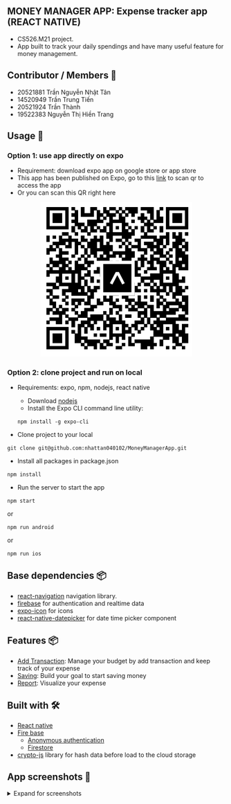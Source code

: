 ## MONEY MANAGER APP: Expense tracker app (REACT NATIVE)
- CS526.M21 project.
- App built to track your daily spendings and have many useful feature for money management.

## Contributor / Members 🤝
* 20521881 Trần Nguyễn Nhật Tân 
* 14520949 Trần Trung Tiến 
* 20521924 Trần Thành
* 19522383 Nguyễn Thị Hiền Trang


## Usage 🚀
### Option 1: use app directly on expo
- Requirement: download expo app on google store or app store
- This app has been published on Expo, go to this [link](https://expo.dev/@nhattana/MoneyManager?serviceType=classic&distribution=expo-go) to scan qr to access the app
- Or you can scan this QR right here
<p align="center">
  <img src="./screenshot/QR_app.png" width="350" title="QR for app">

</p>

### Option 2: clone project and run on local
- Requirements: expo, npm, nodejs, react native
    - Download [nodejs](https://nodejs.org/en/download/) 
    - Install the Expo CLI command line utility:
    ```
    npm install -g expo-cli
    ```
    
- Clone project to your local
```
git clone git@github.com:nhattan040102/MoneyManagerApp.git
```


- Install all packages in package.json
```
npm install
```

- Run the server to start the app
```
npm start 
```
or 
```
npm run android
```
or 
```
npm run ios
```



## Base dependencies  📦

- [react-navigation](https://reactnavigation.org/) navigation library.
- [firebase](https://firebase.google.com) for authentication and realtime data
- [expo-icon](https://docs.expo.dev/guides/icons/) for icons
- [react-native-datepicker](https://github.com/react-native-datetimepicker/datetimepicker) for date time picker component

## Features 📦
- [Add Transaction](): Manage your budget by add transaction and keep track of your expense
- [Saving](): Build your goal to start saving money
- [Report](): Visualize your expense 


## Built with 🛠
- [React native](https://reactnative.dev/)
- [Fire base](https://firebase.google.com/)
    - [Anonymous authentication](https://firebase.google.com/docs/auth/web/anonymous-auth)
    - [Firestore](https://firebase.google.com/docs/firestore/query-data/listen?hl=en&authuser=0)
- [crypto-js](https://github.com/brix/crypto-js) library for hash data before load to the cloud storage
## App screenshots 🎨
<details>
  <summary>Expand for screenshots</summary>

<!-- <table>
  <tr><td colspan=2><strong>iOS</strong></td></tr>
  <tr>
    <td><p align="center"><img src="./docs/images/ios_date_new.png" height="420"/></p></td>
    <td><p align="center"><img src="./docs/images/ios_time.png" width="260" height="420"/></p></td>
  </tr>
  <tr><td colspan=2><strong>Android</strong></td></tr>
  <tr>
    <td><p align="center"><img src="./docs/images/android_date.png" width="200" height="400"/></p></td>
    <td><p align="center"><img src="./docs/images/android_time.png" width="200" height="400"/></p></td>
  </tr>
  <tr><td colspan=1><strong>Windows</strong></td></tr>
  <tr>
    <td><p align="center"><img src="./docs/images/windows_date.png" width="380" height="430"/></p></td>
    <td><p align="center"><img src="./docs/images/windows_time_2.png" width="380" height="430"/></p></td>
  </tr>
  <tr>
    <td><p align="center"><img src="./docs/images/windows_time_1.png" width="310" height="40"/></p></td>
  </tr>
</table> -->

</details>



